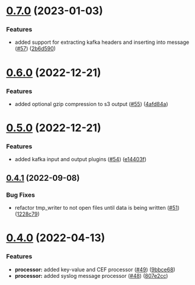 # [0.7.0](https://github.com/ThoronicLLC/collector/compare/v0.6.0...v0.7.0) (2023-01-03)


### Features

* added support for extracting kafka headers and inserting into message ([#57](https://github.com/ThoronicLLC/collector/issues/57)) ([2b6d590](https://github.com/ThoronicLLC/collector/commit/2b6d5901c866d60f8d8ff72f5b7f417bc2508d0f))



# [0.6.0](https://github.com/ThoronicLLC/collector/compare/v0.5.0...v0.6.0) (2022-12-21)


### Features

* added optional gzip compression to s3 output ([#55](https://github.com/ThoronicLLC/collector/issues/55)) ([4afd84a](https://github.com/ThoronicLLC/collector/commit/4afd84ad1af1c30a573aec77fdefab6d060c3efe))



# [0.5.0](https://github.com/ThoronicLLC/collector/compare/v0.4.1...v0.5.0) (2022-12-21)


### Features

* added kafka input and output plugins ([#54](https://github.com/ThoronicLLC/collector/issues/54)) ([e14403f](https://github.com/ThoronicLLC/collector/commit/e14403f2bd3b6592af9193961bb125a22443605e))



## [0.4.1](https://github.com/ThoronicLLC/collector/compare/v0.4.0...v0.4.1) (2022-09-08)


### Bug Fixes

* refactor tmp_writer to not open files until data is being written ([#51](https://github.com/ThoronicLLC/collector/issues/51)) ([1228c79](https://github.com/ThoronicLLC/collector/commit/1228c798f57ac211da7ec733b02e83b7e8b73c80))



# [0.4.0](https://github.com/ThoronicLLC/collector/compare/v0.3.1...v0.4.0) (2022-04-13)


### Features

* **processor:** added key-value and CEF processor ([#49](https://github.com/ThoronicLLC/collector/issues/49)) ([9bbce68](https://github.com/ThoronicLLC/collector/commit/9bbce683468a201203e30c73c51e69b0e876ddaa))
* **processor:** added syslog message processor ([#48](https://github.com/ThoronicLLC/collector/issues/48)) ([807e2cc](https://github.com/ThoronicLLC/collector/commit/807e2cc2355c5637b1228d6853f9ba7c4416276f))



